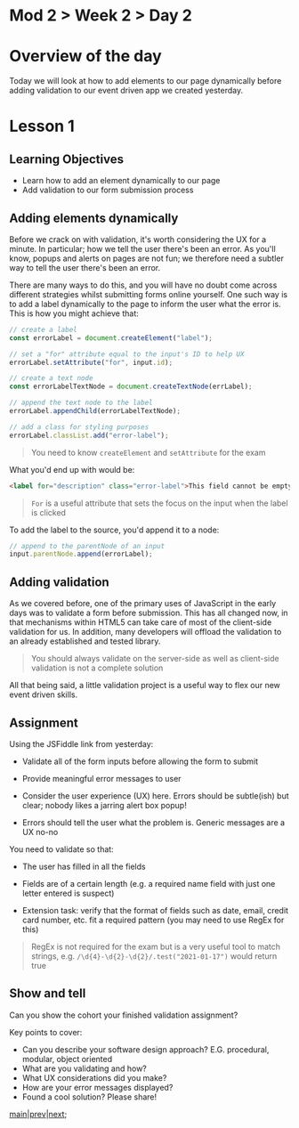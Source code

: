 # Mod 2 > Week 2 > Day 2

# Overview of the day

Today we will look at how to add elements to our page dynamically before adding validation to our event driven app we created yesterday.

# Lesson 1

## Learning Objectives

- Learn how to add an element dynamically to our page
- Add validation to our form submission process

## Adding elements dynamically

Before we crack on with validation, it's worth considering the UX for a minute. In particular; how we tell the user there's been an error. As you'll know, popups and alerts on pages are not fun; we therefore need a subtler way to tell the user there's been an error.

There are many ways to do this, and you will have no doubt come across different strategies whilst submitting forms online yourself. One such way is to add a label dynamically to the page to inform the user what the error is. This is how you might achieve that:

```javascript
// create a label
const errorLabel = document.createElement("label");

// set a "for" attribute equal to the input's ID to help UX
errorLabel.setAttribute("for", input.id);

// create a text node
const errorLabelTextNode = document.createTextNode(errLabel);

// append the text node to the label
errorLabel.appendChild(errorLabelTextNode);

// add a class for styling purposes
errorLabel.classList.add("error-label");
```

> You need to know `createElement` and `setAttribute` for the exam

What you'd end up with would be:

```html
<label for="description" class="error-label">This field cannot be empty</label>
```

> `For` is a useful attribute that sets the focus on the input when the label is clicked

To add the label to the source, you'd append it to a node:

```javascript
// append to the parentNode of an input
input.parentNode.append(errorLabel);
```

## Adding validation

As we covered before, one of the primary uses of JavaScript in the early days was to validate a form before submission. This has all changed now, in that mechanisms within HTML5 can take care of most of the client-side validation for us. In addition, many developers will offload the validation to an already established and tested library.

> You should always validate on the server-side as well as client-side validation is not a complete solution

All that being said, a little validation project is a useful way to flex our new event driven skills.

## Assignment

Using the JSFiddle link from yesterday:

- Validate all of the form inputs before allowing the form to submit

- Provide meaningful error messages to user

- Consider the user experience (UX) here. Errors should be subtle(ish) but clear; nobody likes a jarring alert box popup!

- Errors should tell the user what the problem is. Generic messages are a UX no-no

You need to validate so that:

- The user has filled in all the fields

- Fields are of a certain length (e.g. a required name field with just one letter entered is suspect)

- Extension task: verify that the format of fields such as date, email, credit card number, etc. fit a required pattern (you may need to use RegEx for this)

> RegEx is not required for the exam but is a very useful tool to match strings, e.g. `/\d{4}-\d{2}-\d{2}/.test("2021-01-17")` would return true

## Show and tell

Can you show the cohort your finished validation assignment?

Key points to cover:

- Can you describe your software design approach? E.G. procedural, modular, object oriented
- What are you validating and how?
- What UX considerations did you make?
- How are your error messages displayed?
- Found a cool solution? Please share!

[main](/swe)|[prev](/swe/mod2/wk2/day1.html)|[next](/swe/mod2/wk2/day3.html);
